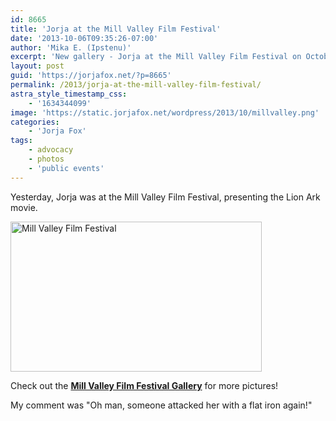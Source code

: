 ```yaml
---
id: 8665
title: 'Jorja at the Mill Valley Film Festival'
date: '2013-10-06T09:35:26-07:00'
author: 'Mika E. (Ipstenu)'
excerpt: 'New gallery - Jorja at the Mill Valley Film Festival on October 5th.'
layout: post
guid: 'https://jorjafox.net/?p=8665'
permalink: /2013/jorja-at-the-mill-valley-film-festival/
astra_style_timestamp_css:
    - '1634344099'
image: 'https://static.jorjafox.net/wordpress/2013/10/millvalley.png'
categories:
    - 'Jorja Fox'
tags:
    - advocacy
    - photos
    - 'public events'
---
```


Yesterday, Jorja was at the Mill Valley Film Festival, presenting the Lion Ark movie.

<a href="https://jorjafox.net/gallery/pub/filmfest/20131005-millvalley/"><img class="aligncenter size-full wp-image-8666" alt="Mill Valley Film Festival" src="//static.jorjafox.net/wordpress/2013/10/millvalley.png" width="402" height="240" /></a>

Check out the <strong><a href="https://jorjafox.net/gallery/pub/filmfest/20131005-millvalley">Mill Valley Film Festival Gallery</a></strong> for more pictures!

My comment was "Oh man, someone attacked her with a flat iron again!"